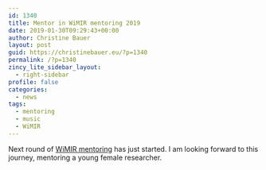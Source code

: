 ```yaml
---
id: 1340
title: Mentor in WiMIR mentoring 2019
date: 2019-01-30T09:29:43+00:00
author: Christine Bauer
layout: post
guid: https://christinebauer.eu/?p=1340
permalink: /?p=1340
zincy_lite_sidebar_layout:
  - right-sidebar
profile: false
categories:
  - news
tags:
  - mentoring
  - music
  - WiMIR
---
```

Next round of <a href="https://wimir.wordpress.com/2019/01/30/wimir-mentoring-round-2019-kickoff/" target="_blank" rel="noopener noreferrer">WiMIR mentoring</a> has just started. I am looking forward to this journey, mentoring a young female researcher.